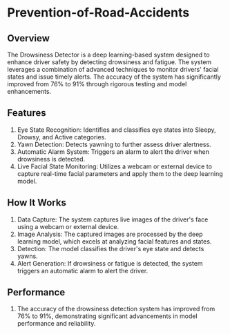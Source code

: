 # Prevention-of-Road-Accidents

## Overview
The Drowsiness Detector is a deep learning-based system designed to enhance driver safety by detecting drowsiness and fatigue. The system leverages a combination of advanced techniques to monitor drivers' facial states and issue timely alerts. The accuracy of the system has significantly improved from 76% to 91% through rigorous testing and model enhancements.

## Features
1. Eye State Recognition: Identifies and classifies eye states into Sleepy, Drowsy, and Active categories.
2. Yawn Detection: Detects yawning to further assess driver alertness.
3. Automatic Alarm System: Triggers an alarm to alert the driver when drowsiness is detected.
4. Live Facial State Monitoring: Utilizes a webcam or external device to capture real-time facial parameters and apply them to the deep learning model.

## How It Works
1. Data Capture: The system captures live images of the driver's face using a webcam or external device.
2. Image Analysis: The captured images are processed by the deep learning model, which excels at analyzing facial features and states.
3. Detection: The model classifies the driver's eye state and detects yawns.
4. Alert Generation: If drowsiness or fatigue is detected, the system triggers an automatic alarm to alert the driver.

## Performance
1. The accuracy of the drowsiness detection system has improved from 76% to 91%, demonstrating significant advancements in model performance and reliability.
